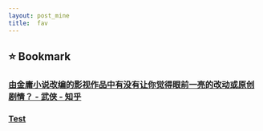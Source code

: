 ```yaml
---
layout: post_mine
title:  fav
---
```


## :star: Bookmark
### [由金庸小说改编的影视作品中有没有让你觉得眼前一亮的改动或原创剧情？ - 武侠 - 知乎](https://www.zhihu.com/question/40580832)

### [Test](https://www.zhihu.com/question/29916311)

